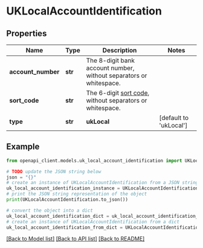 # UKLocalAccountIdentification


## Properties

Name | Type | Description | Notes
------------ | ------------- | ------------- | -------------
**account_number** | **str** | The 8-digit bank account number, without separators or whitespace. | 
**sort_code** | **str** | The 6-digit [sort code](https://en.wikipedia.org/wiki/Sort_code), without separators or whitespace. | 
**type** | **str** | **ukLocal** | [default to 'ukLocal']

## Example

```python
from openapi_client.models.uk_local_account_identification import UKLocalAccountIdentification

# TODO update the JSON string below
json = "{}"
# create an instance of UKLocalAccountIdentification from a JSON string
uk_local_account_identification_instance = UKLocalAccountIdentification.from_json(json)
# print the JSON string representation of the object
print(UKLocalAccountIdentification.to_json())

# convert the object into a dict
uk_local_account_identification_dict = uk_local_account_identification_instance.to_dict()
# create an instance of UKLocalAccountIdentification from a dict
uk_local_account_identification_from_dict = UKLocalAccountIdentification.from_dict(uk_local_account_identification_dict)
```
[[Back to Model list]](../README.md#documentation-for-models) [[Back to API list]](../README.md#documentation-for-api-endpoints) [[Back to README]](../README.md)


